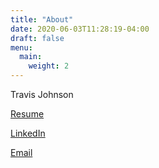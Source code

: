 ```yaml
---
title: "About"
date: 2020-06-03T11:28:19-04:00
draft: false
menu:
  main:
    weight: 2
---
```


Travis Johnson

[Resume](https://resume.thisguy.codes/)

[LinkedIn](https://www.linkedin.com/in/thisguycodes/)

[Email](mailto:travis@thisguy.codes)
